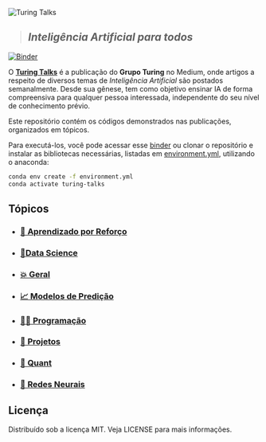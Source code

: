 ![Turing Talks](⠀docs/logo.png)

> ## *Inteligência Artificial para todos*

[![Binder](https://mybinder.org/badge_logo.svg)][1]
<br>

O **[Turing Talks](https://medium.com/turing-talks)** é a publicação do **Grupo Turing** no Medium, onde artigos a respeito de diversos temas de *Inteligência Artificial* são postados semanalmente. Desde sua gênese, tem como objetivo ensinar IA de forma compreensiva para qualquer pessoa interessada, independente do seu nível de conhecimento prévio.

Este repositório contém os códigos demonstrados nas publicações, organizados em tópicos.

Para executá-los, você pode acessar esse [binder][1] ou clonar o repositório e instalar
as bibliotecas necessárias, listadas em [environment.yml](environment.yml), utilizando
o anaconda:

```bash
conda env create -f environment.yml
conda activate turing-talks
```

## Tópicos

- ### [🤖 Aprendizado por Reforço](Aprendizado%20por%20Reforço/)

- ### [📂Data Science](Data%20Science/)

- ### [💥 Geral](Geral/)

- ### [📈 Modelos de Predição](Modelos%20de%20Predição/)

- ### [👨‍💻 Programação](Programação/)

- ### [💠 Projetos](Projetos/)

- ### [💸 Quant](Quant/)

- ### [🧠 Redes Neurais](Redes%20Neurais/)

## Licença

Distribuído sob a licença MIT. Veja LICENSE para mais informações.

[1]: https://mybinder.org/v2/gh/GrupoTuring/Turing-Talks/master
